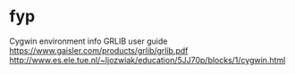 # fyp

Cygwin environment info
GRLIB user guide https://www.gaisler.com/products/grlib/grlib.pdf
http://www.es.ele.tue.nl/~ljozwiak/education/5JJ70p/blocks/1/cygwin.html

